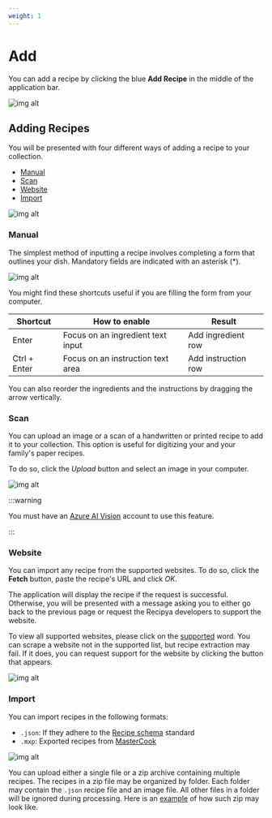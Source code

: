 ```yaml
---
weight: 1
---
```


# Add

You can add a recipe by clicking the blue **Add Recipe** in the middle of the application bar.

![img alt](/img/features/add-recipe.png)

## Adding Recipes

You will be presented with four different ways of adding a recipe to your collection.

- [Manual](#manual)
- [Scan](#scan)
- [Website](#website)
- [Import](#import)

![img alt](/img/features/add-recipe-options.png)

### Manual

The simplest method of inputting a recipe involves completing a form that outlines your dish.
Mandatory fields are indicated with an asterisk (*).

![img alt](/img/features/add-recipe-manual.png)

You might find these shortcuts useful if you are filling the form from your computer.

| Shortcut     | How to enable                     | Result              |
|--------------|-----------------------------------|---------------------|
| Enter        | Focus on an ingredient text input | Add ingredient row  |
| Ctrl + Enter | Focus on an instruction text area | Add instruction row |

You can also reorder the ingredients and the instructions by dragging the arrow vertically.

### Scan

You can upload an image or a scan of a handwritten or printed recipe to add it to your collection. 
This option is useful for digitizing your and your family's paper recipes.

To do so, click the *Upload* button and select an image in your computer.

![img alt](/img/features/add-recipe-scan.png)

:::warning

You must have an [Azure AI Vision](/docs/installation/system-requirements#azure-ai-vision) account to use this feature.

:::

### Website

You can import any recipe from the supported websites. To do so, click the **Fetch** button, 
paste the recipe's URL and click *OK*. 

The application will display the recipe if the request is successful. Otherwise, you will be 
presented with a message asking you to either go back to the previous page or request the Recipya 
developers to support the website.

To view all supported websites, please click on the <ins>supported</ins> word.
You can scrape a website not in the supported list, but recipe extraction may fail. If it does, you can 
request support for the website by clicking the button that appears.

![img alt](/img/features/add-recipe-website.png)

### Import

You can import recipes in the following formats:
- `.json`: If they adhere to the [Recipe schema](https://schema.org/Recipe) standard
- `.mxp`: Exported recipes from [MasterCook](https://www.mastercook.com)  

![img alt](/img/features/add-recipe-import.png)

You can upload either a single file or a zip archive containing multiple recipes.
The recipes in a zip file may be organized by folder. Each folder may contain the `.json` recipe file and an image 
file. All other files in a folder will be ignored during processing. Here is an 
[example](https://sea.musicavis.ca/f/683b9b9a7cc84e1bac0c/?dl=1) of how such zip may look like.
